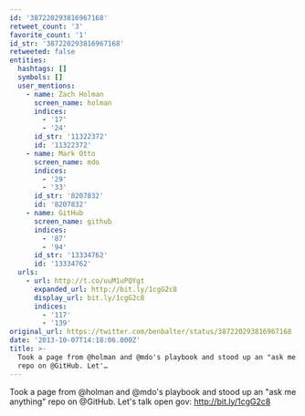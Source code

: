 ```yaml
---
id: '387220293816967168'
retweet_count: '3'
favorite_count: '1'
id_str: '387220293816967168'
retweeted: false
entities:
  hashtags: []
  symbols: []
  user_mentions:
    - name: Zach Holman
      screen_name: holman
      indices:
        - '17'
        - '24'
      id_str: '11322372'
      id: '11322372'
    - name: Mark Otto
      screen_name: mdo
      indices:
        - '29'
        - '33'
      id_str: '8207832'
      id: '8207832'
    - name: GitHub
      screen_name: github
      indices:
        - '87'
        - '94'
      id_str: '13334762'
      id: '13334762'
  urls:
    - url: http://t.co/uuM1uPQYgt
      expanded_url: http://bit.ly/1cgG2c8
      display_url: bit.ly/1cgG2c8
      indices:
        - '117'
        - '139'
original_url: https://twitter.com/benbalter/status/387220293816967168
date: '2013-10-07T14:18:06.000Z'
title: >-
  Took a page from @holman and @mdo's playbook and stood up an "ask me anything"
  repo on @GitHub. Let'…
---
```


Took a page from @holman and @mdo's playbook and stood up an "ask me anything" repo on @GitHub. Let's talk open gov: http://bit.ly/1cgG2c8